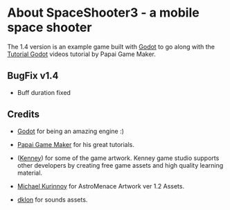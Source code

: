# About SpaceShooter3 - a mobile space shooter

The 1.4 version is an example game built with [Godot](http://godotengine.org/) to go along with the [Tutorial Godot](https://www.youtube.com/playlist?list=PLQzIfDE4WrykgQb3fMwBR2j-kc0eIW-Qn) videos tutorial by Papai Game Maker.

## BugFix v1.4
* Buff duration fixed

## Credits

* [Godot](http://godotengine.org/) for being an amazing engine :)

* [Papai Game Maker](https://www.youtube.com/channel/UC9leBtpltYJIqyvPLDabGwg) for his great tutorials.

* ([Kenney](http://kenney.nl/)) for some of the game artwork. Kenney game studio supports other developers by creating free game assets and high quality learning material.

* [Michael Kurinnoy](https://opengameart.org/content/space-battle-game-sounds-astromenace) for AstroMenace Artwork ver 1.2 Assets.

* [dklon](https://opengameart.org/content/laser-fire) for sounds assets.